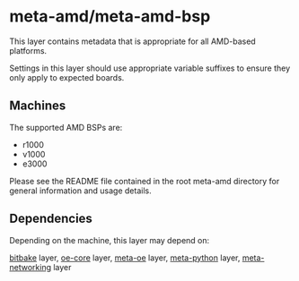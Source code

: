 # meta-amd/meta-amd-bsp

This layer contains metadata that is appropriate for all
AMD-based platforms.

Settings in this layer should use appropriate variable suffixes
to ensure they only apply to expected boards.

## Machines

The supported AMD BSPs are:

* r1000
* v1000
* e3000

Please see the README file contained in the root meta-amd directory
for general information and usage details.

## Dependencies

Depending on the machine, this layer may depend on:

[bitbake](https://github.com/openembedded/bitbake) layer,
[oe-core](https://github.com/openembedded/openembedded-core) layer,
[meta-oe](https://github.com/openembedded/meta-openembedded) layer,
[meta-python](https://github.com/openembedded/meta-openembedded/meta-python) layer,
[meta-networking](https://github.com/openembedded/meta-openembedded/meta-networking) layer
